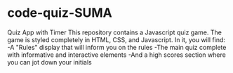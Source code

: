 # code-quiz-SUMA
Quiz App with Timer
This repository contains a Javascript quiz game. 
The game is styled completely in HTML, CSS, and Javascript. 
In it, you will find:
-A "Rules" display that will inform you on the rules
-The main quiz complete with informative and interactive elements
-And a high scores section where you can jot down your initials

